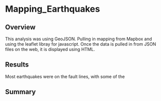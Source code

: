 # Mapping_Earthquakes

## Overview

This analysis was using GeoJSON. Pulling in mapping from Mapbox and using the leaflet libray for javascript. Once the data is pulled in from JSON files on the web, it is displayed using HTML. 

## Results
Most earthquakes were on the fault lines, with some of the 


## Summary

